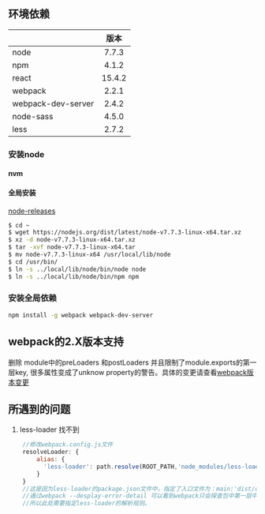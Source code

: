 ## 环境依赖

|                      | 版本  |
|:---------------------|:-----:|
|node                  |7.7.3  |
|npm                   |4.1.2  |
|react                 |15.4.2 |
|webpack               |2.2.1  |
|webpack-dev-server    |2.4.2  |
|node-sass             |4.5.0  |
|less                  |2.7.2  |

### 安装node

#### nvm

#### 全局安装

[node-releases](https://nodejs.org/dist/)

```bash
$ cd ~
$ wget https://nodejs.org/dist/latest/node-v7.7.3-linux-x64.tar.xz
$ xz -d node-v7.7.3-linux-x64.tar.xz
$ tar -xvf node-v7.7.3-linux-x64.tar
$ mv node-v7.7.3-linux-x64 /usr/local/lib/node
$ cd /usr/bin/
$ ln -s ../local/lib/node/bin/node node
$ ln -s ../local/lib/node/bin/npm npm
```


### 安装全局依赖

```bash
npm install -g webpack webpack-dev-server
```

## webpack的2.X版本支持

删除 module中的preLoaders 和postLoaders
并且限制了module.exports的第一层key, 很多属性变成了unknow property的警告。具体的变更请查看[webpack版本变更](https://github.com/webpack/webpack/releases/tag/v2.1.0-beta.23)

## 所遇到的问题

1. less-loader 找不到

```javascript
    //修改webpack.config.js文件
    resolveLoader: {
        alias: {
          'less-loader': path.resolve(ROOT_PATH,'node_modules/less-loader/dist/index.js')
        }
    }
    //这是因为less-loader的package.json文件中，指定了入口文件为：main:'dist/cjs.js'。但是从目录中并没有此文件，只有index.js文件
    //通过webpack --desplay-error-detail 可以看到webpack只会探查包中第一层中的index.*类文件，之后就会去根据main字段进行二次查找
    //所以此处需要指定less-loader的解析规则。
```